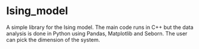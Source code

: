 # Ising_model
A simple library for the Ising model. 
The main code runs in C++ but the data analysis is done in Python using Pandas, Matplotlib and Seborn.
The user can pick the dimension of the system.
